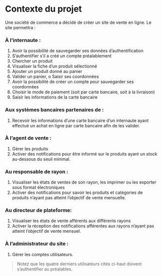 # Contexte du projet

Une société de commerce a décidé de créer un site de vente en ligne. Le site permettra :

### À l’internaute :
1. Avoir la possibilité de sauvegarder ses données d’authentification
2. S’authentifier s’il a créé un compte préalablement
3. Chercher un produit
4. Visualiser la fiche d’un produit sélectionné
5. Ajouter un produit donné au panier
6. Valider un panier, o Saisir ses coordonnées
7. Avoir la possibilité de créer un compte pour sauvegarder ses coordonnées
8. Choisir le mode de paiement (soit par carte bancaire, soit à la livraison)
9. Saisir les informations de la carte bancaire

### Aux systèmes bancaires partenaires de :
1. Recevoir les informations d’une carte bancaire d’un internaute ayant effectué un achat en ligne par carte bancaire afin de les valider.

### À l’agent de vente :
1. Gérer les produits
2. Activer des notifications pour être informé sur le produits ayant un stock au-dessous du seuil minimal.

### Au responsable de rayon :
1. Visualiser les états de ventes de son rayon, les imprimer ou les exporter sous format électroniques
2. Activer des notifications pour savoir les produits et catégories de produits n’ayant pas atteint l’objectif de vente mensuelle.

### Au directeur de plateforme:
1. Visualiser les états de vente afférents aux différents rayons
2. Activer la réception des notifications afférentes aux rayons n’ayant pas atteint l’objectif de vente mensuel.

### À l’administrateur du site :
1. Gérer les comptes utilisateurs.

> Notez que les quatre derniers utilisateurs cités ci-haut doivent s’authentifier au préalables.
